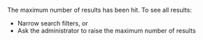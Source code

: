 The maximum number of results has been hit. To see all results:

- Narrow search filters, or
- Ask the administrator to raise the maximum number of results
